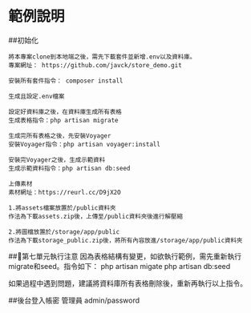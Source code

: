 範例說明
=======

##初始化

    將本專案clone到本地端之後，需先下載套件並新增.env以及資料庫。
    專案網址： https://github.com/javck/store_demo.git

    安裝所有套件指令： composer install

    生成且設定.env檔案

    設定好資料庫之後，在資料庫生成所有表格
    生成表格指令：php artisan migrate

    生成完所有表格之後，先安裝Voyager
    安裝Voyager指令：php artisan voyager:install

    安裝完Voyager之後，生成示範資料
    生成示範資料指令：php artisan db:seed

    上傳素材
    素材網址：https://reurl.cc/D9jX2O

    1.將assets檔案放置於/public資料夾
    作法為下載assets.zip後，上傳至/public資料夾後進行解壓縮

    2.將圖檔放置於/storage/app/public
    作法為下載storage_public.zip後，將所有內容放進/storage/app/public資料夾








##第七單元執行注意
因為表格結構有變更，如欲執行範例，需先重新執行migrate和seed。指令如下：
php artisan migate
php artisan db:seed

如果過程中遇到問題，建議將資料庫所有表格刪除後，重新再執行以上指令。

##後台登入帳密
管理員 admin/password
